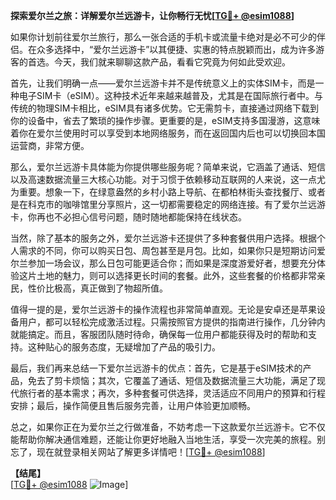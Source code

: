 **探索爱尔兰之旅：详解爱尔兰远游卡，让你畅行无忧[[TG💪+ @esim1088](https://t.me/s/esim1088)]**

如果你计划前往爱尔兰旅行，那么一张合适的手机卡或流量卡绝对是必不可少的伴侣。在众多选择中，“爱尔兰远游卡”以其便捷、实惠的特点脱颖而出，成为许多游客的首选。今天，我们就来聊聊这款产品，看看它究竟为何如此受欢迎。

首先，让我们明确一点——爱尔兰远游卡并不是传统意义上的实体SIM卡，而是一种电子SIM卡（eSIM）。这种技术近年来越来越普及，尤其是在国际旅行者中。与传统的物理SIM卡相比，eSIM具有诸多优势。它无需剪卡，直接通过网络下载到你的设备中，省去了繁琐的操作步骤。更重要的是，eSIM支持多国漫游，这意味着你在爱尔兰使用时可以享受到本地网络服务，而在返回国内后也可以切换回本国运营商，非常方便。

那么，爱尔兰远游卡具体能为你提供哪些服务呢？简单来说，它涵盖了通话、短信以及高速数据流量三大核心功能。对于习惯于依赖移动互联网的人来说，这一点尤为重要。想象一下，在绿意盎然的乡村小路上导航、在都柏林街头查找餐厅、或者是在科克市的咖啡馆里分享照片，这一切都需要稳定的网络连接。有了爱尔兰远游卡，你再也不必担心信号问题，随时随地都能保持在线状态。

当然，除了基本的服务之外，爱尔兰远游卡还提供了多种套餐供用户选择。根据个人需求的不同，你可以购买日包、周包甚至是月包。比如，如果你只是短期访问爱尔兰参加一场会议，那么日包可能更适合你；而如果是深度游爱好者，想要充分体验这片土地的魅力，则可以选择更长时间的套餐。此外，这些套餐的价格都非常亲民，性价比极高，真正做到了物超所值。

值得一提的是，爱尔兰远游卡的操作流程也非常简单直观。无论是安卓还是苹果设备用户，都可以轻松完成激活过程。只需按照官方提供的指南进行操作，几分钟内就能搞定。而且，客服团队随时待命，确保每一位用户都能获得及时的帮助和支持。这种贴心的服务态度，无疑增加了产品的吸引力。

最后，我们再来总结一下爱尔兰远游卡的优点：首先，它是基于eSIM技术的产品，免去了剪卡烦恼；其次，它覆盖了通话、短信及数据流量三大功能，满足了现代旅行者的基本需求；再次，多种套餐可供选择，灵活适应不同用户的预算和行程安排；最后，操作简便且售后服务完善，让用户体验更加顺畅。

总之，如果你正在为爱尔兰之行做准备，不妨考虑一下这款爱尔兰远游卡。它不仅能帮助你解决通信难题，还能让你更好地融入当地生活，享受一次完美的旅程。别忘了，现在就登录相关网站了解更多详情吧！[[TG💪+ @esim1088](https://t.me/s/esim1088)]

**【结尾】**  
[[TG💪+ @esim1088](https://t.me/s/esim1088) ![Image](https://i.postimg.cc/4NQfJmqS/Snipaste-2025-05-13-00-14-12.png)]